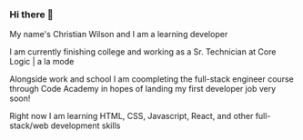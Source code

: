 ### Hi there 👋

My name's Christian Wilson and I am a learning developer

I am currently finishing college and working as a Sr. Technician at Core Logic | a la mode

Alongside work and school I am coompleting the full-stack engineer course through Code Academy
in hopes of landing my first developer job very soon!

Right now I am learning HTML, CSS, Javascript, React, and other full-stack/web development skills 


